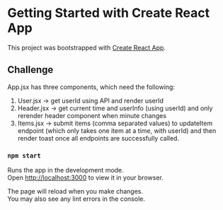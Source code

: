 # Getting Started with Create React App

This project was bootstrapped with [Create React App](https://github.com/facebook/create-react-app).

## Challenge

App.jsx has three components, which need the following:
1. User.jsx -> get userId using API and render userId
2. Header.jsx -> get current time and userInfo (using userId) and only rerender header component when minute changes
3. Items.jsx -> submit items (comma separated values) to updateItem endpoint (which only takes one item at a time, with userId) and then render toast once all endpoints are successfully called.

### `npm start`

Runs the app in the development mode.\
Open [http://localhost:3000](http://localhost:3000) to view it in your browser.

The page will reload when you make changes.\
You may also see any lint errors in the console.
